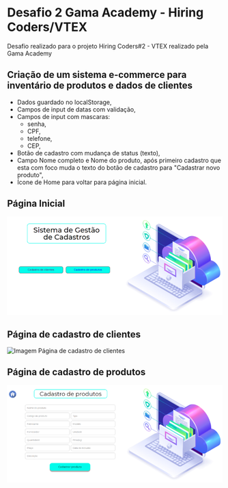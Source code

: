 # Desafio 2 Gama Academy - Hiring Coders/VTEX
  Desafio realizado para o projeto Hiring Coders\#2 - VTEX realizado pela Gama Academy

## Criação de um sistema e-commerce para inventário de produtos e dados de clientes
- Dados guardado no localStorage,
- Campos de input de datas com validação,  
- Campos de input com mascaras: 
  - senha,
  - CPF,
  - telefone,
  - CEP,
- Botão de cadastro com mudança de status (texto),
- Campo Nome completo  e Nome do produto, após primeiro cadastro que esta com foco muda o texto do botão de cadastro para "Cadastrar novo produto",
- Ícone de Home para voltar para página inicial.
  
## Página Inicial
  ![Imagem Página inicial](image/Pagina_inicial.png)

## Página de cadastro de clientes
  ![Imagem Página de cadastro de clientes](image/Pagina_de_cadastro_de_clientes.png)

  ## Página de cadastro de produtos
  ![Imagem Página de cadastro de clientes](image/pagina_cadastro_produto.png)

